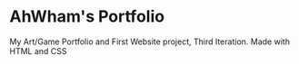 # AhWham's Portfolio
My Art/Game Portfolio and First Website project, Third Iteration.
Made with HTML and CSS
